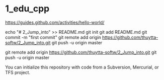 # 1_edu_cpp
https://guides.github.com/activities/hello-world/



echo "# 2_Jump_into" >> README.md
git init
git add README.md
git commit -m "first commit"
git remote add origin https://github.com/thuytta-softw/2_Jump_into.git
git push -u origin master

git remote add origin https://github.com/thuytta-softw/2_Jump_into.git
git push -u origin master

You can initialize this repository with code from a Subversion, Mercurial, or TFS project.


